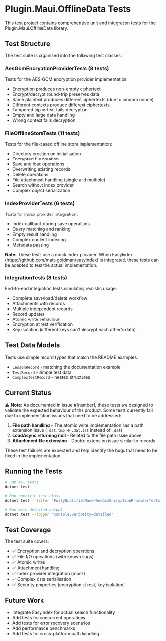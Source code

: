 # Plugin.Maui.OfflineData Tests

This test project contains comprehensive unit and integration tests for the Plugin.Maui.OfflineData library.

## Test Structure

The test suite is organized into the following test classes:

### AesGcmEncryptionProviderTests (8 tests)
Tests for the AES-GCM encryption provider implementation:
- Encryption produces non-empty ciphertext
- Encrypt/decrypt round-trip preserves data
- Same plaintext produces different ciphertexts (due to random nonce)
- Different contexts produce different ciphertexts
- Tampered ciphertext fails decryption
- Empty and large data handling
- Wrong context fails decryption

### FileOfflineStoreTests (11 tests)
Tests for the file-based offline store implementation:
- Directory creation on initialisation
- Encrypted file creation
- Save and load operations
- Overwriting existing records
- Delete operations
- File attachment handling (single and multiple)
- Search without index provider
- Complex object serialization

### IndexProviderTests (6 tests)
Tests for index provider integration:
- Index callback during save operations
- Query matching and ranking
- Empty result handling
- Complex content indexing
- Metadata passing

**Note:** These tests use a mock index provider. When EasyIndex (https://github.com/matt-goldman/easyindex) is integrated, these tests can be adapted to test the actual implementation.

### IntegrationTests (8 tests)
End-to-end integration tests simulating realistic usage:
- Complete save/load/delete workflow
- Attachments with records
- Multiple independent records
- Record updates
- Atomic write behaviour
- Encryption at rest verification
- Key isolation (different keys can't decrypt each other's data)

## Test Data Models

Tests use simple record types that match the README examples:
- `LessonRecord` - matching the documentation example
- `TestRecord` - simple test data
- `ComplexTestRecord` - nested structures

## Current Status

⚠️ **Note:** As documented in issue #[number], these tests are designed to validate the expected behaviour of the product. Some tests currently fail due to implementation issues that need to be addressed:

1. **File path handling** - The atomic write implementation has a path extension issue (`.dat.tmp` → `.dat.dat` instead of `.dat`)
2. **LoadAsync returning null** - Related to the file path issue above
3. **Attachment file extension** - Double extension issue similar to records

These test failures are expected and help identify the bugs that need to be fixed in the implementation.

## Running the Tests

```bash
# Run all tests
dotnet test

# Run specific test class
dotnet test --filter "FullyQualifiedName~AesGcmEncryptionProviderTests"

# Run with detailed output
dotnet test --logger "console;verbosity=detailed"
```

## Test Coverage

The test suite covers:
- ✅ Encryption and decryption operations
- ✅ File I/O operations (with known bugs)
- ✅ Atomic writes
- ✅ Attachment handling
- ✅ Index provider integration (mock)
- ✅ Complex data serialisation
- ✅ Security properties (encryption at rest, key isolation)

## Future Work

- Integrate EasyIndex for actual search functionality
- Add tests for concurrent operations
- Add tests for error recovery scenarios
- Add performance benchmarks
- Add tests for cross-platform path handling
